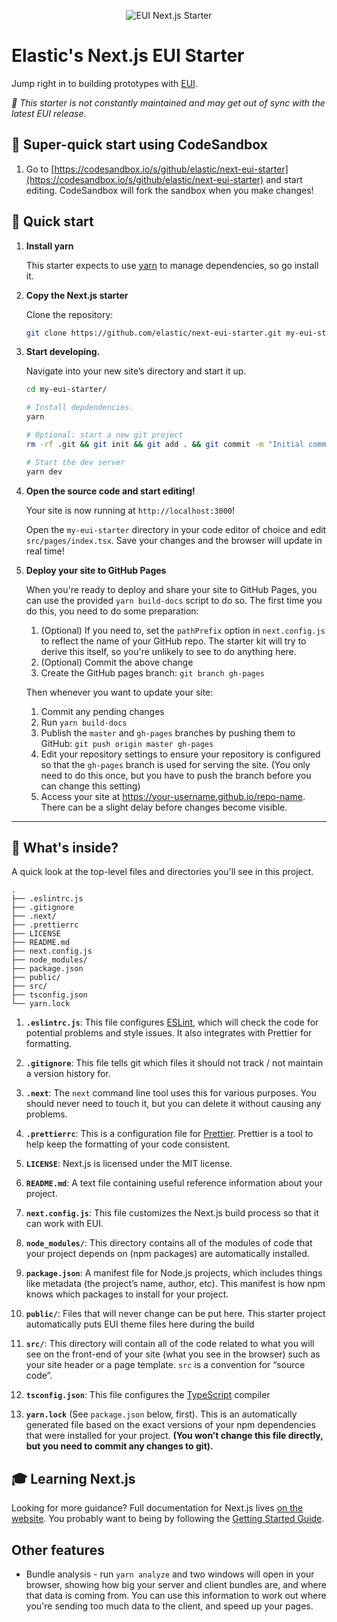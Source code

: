 <p align="center">
  <img src="https://repository-images.githubusercontent.com/233832487/cddf0ff5-a35f-4380-8912-1c9f365366a8" alt="EUI Next.js Starter"/>
</p>

# Elastic's Next.js EUI Starter


Jump right in to building prototypes with [EUI](https://github.com/elastic/eui).

_🚩 This starter is not constantly maintained and may get out of sync with the latest EUI release._

## 🚀 Super-quick start using CodeSandbox

1. Go to
   [https://codesandbox.io/s/github/elastic/next-eui-starter](https://codesandbox.io/s/github/elastic/next-eui-starter)
   and start editing. CodeSandbox will fork the sandbox when you make
   changes!

## 🚀 Quick start

1.  **Install yarn**

    This starter expects to use [yarn](https://yarnpkg.com/) to manage
    dependencies, so go install it.

1.  **Copy the Next.js starter**

    Clone the repository:

    ```sh
    git clone https://github.com/elastic/next-eui-starter.git my-eui-starter
    ```

1.  **Start developing.**

    Navigate into your new site’s directory and start it up.

    ```sh
    cd my-eui-starter/

    # Install depdendencies.
    yarn

    # Optional: start a new git project
    rm -rf .git && git init && git add . && git commit -m "Initial commit"

    # Start the dev server
    yarn dev
    ```

1.  **Open the source code and start editing!**

    Your site is now running at `http://localhost:3000`!

    Open the `my-eui-starter` directory in your code editor of choice and edit `src/pages/index.tsx`. Save your changes and the browser will update in real time!

1. **Deploy your site to GitHub Pages**

    When you're ready to deploy and share your site to GitHub Pages, you can use the provided `yarn build-docs` script to do so. The first time you do this, you need to do some preparation:

    1. (Optional) If you need to, set the `pathPrefix` option in `next.config.js` to reflect the name of your GitHub repo. The starter kit will try to derive this itself, so you're unlikely to see to do anything here.
    1. (Optional) Commit the above change
    1. Create the GitHub pages branch: `git branch gh-pages`

    Then whenever you want to update your site:

    1. Commit any pending changes
    1. Run `yarn build-docs`
    1. Publish the `master` and `gh-pages` branches by pushing them to GitHub: `git push origin master gh-pages`
    1. Edit your repository settings to ensure your repository is configured so that the `gh-pages` branch is used for serving the site. (You only need to do this once, but you have to push the branch before you can change this setting)
    1. Access your site at https://your-username.github.io/repo-name. There
       can be a slight delay before changes become visible.

---

## 🧐 What's inside?

A quick look at the top-level files and directories you'll see in this project.

    .
    ├── .eslintrc.js
    ├── .gitignore
    ├── .next/
    ├── .prettierrc
    ├── LICENSE
    ├── README.md
    ├── next.config.js
    ├── node_modules/
    ├── package.json
    ├── public/
    ├── src/
    ├── tsconfig.json
    └── yarn.lock

1.  **`.eslintrc.js`**: This file configures [ESLint](https://eslint.org/), which will check the code for potential problems and style issues. It also integrates with Prettier for formatting.

2.  **`.gitignore`**: This file tells git which files it should not track / not maintain a version history for.

3.  **`.next`**: The `next` command line tool uses this for various purposes. You should never need to touch it, but you can delete it without causing any problems.

4.  **`.prettierrc`**: This is a configuration file for [Prettier](https://prettier.io/). Prettier is a tool to help keep the formatting of your code consistent.

5.  **`LICENSE`**: Next.js is licensed under the MIT license.

6.  **`README.md`**: A text file containing useful reference information about your project.

7.  **`next.config.js`**: This file customizes the Next.js build process so that it can work with EUI.

8.  **`node_modules/`**: This directory contains all of the modules of code that your project depends on (npm packages) are automatically installed.

9. **`package.json`**: A manifest file for Node.js projects, which includes things like metadata (the project’s name, author, etc). This manifest is how npm knows which packages to install for your project.

10. **`public/`**: Files that will never change can be put here. This starter project automatically puts EUI theme files here during the build

11. **`src/`**: This directory will contain all of the code related to what you will see on the front-end of your site (what you see in the browser) such as your site header or a page template. `src` is a convention for “source code”.

12. **`tsconfig.json`**: This file configures the [TypeScript](https://www.typescriptlang.org/) compiler

13. **`yarn.lock`** (See `package.json` below, first). This is an automatically generated file based on the exact versions of your npm dependencies that were installed for your project. **(You won’t change this file directly, but you need to commit any changes to git).**

## 🎓 Learning Next.js

Looking for more guidance? Full documentation for Next.js lives [on the website](https://nextjs.org/). You probably want to being by following the [Getting Started Guide](https://nextjs.org/learn/basics/getting-started).

## Other features

* Bundle analysis - run `yarn analyze` and two windows will open in your browser, showing how big your server and client bundles are, and where that data is coming from. You can use this information to work out where you're sending too much data to the client, and speed up your pages.
